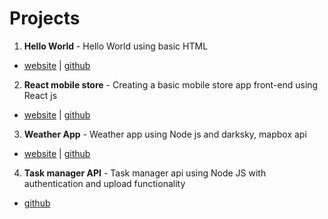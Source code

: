 # Projects

1. **Hello World** - Hello World using basic HTML

- [website](https://xerxes3117.github.io/hello-world/)  |  [github](https://github.com/xerxes3117/hello-world)

2. **React mobile store** - Creating a basic mobile store app front-end using React js

- [website](https://react-phone-store-vaibhav.netlify.com/)  |  [github](https://github.com/xerxes3117/react-mobile-store)

3. **Weather App** - Weather app using Node js and darksky, mapbox api 

- [website](https://mead-node-weather-app.herokuapp.com/)  |  [github](https://github.com/xerxes3117/weather-app)

4. **Task manager API** - Task manager api using Node JS with authentication and upload functionality

- [github](https://github.com/xerxes3117/task-manager-api)
